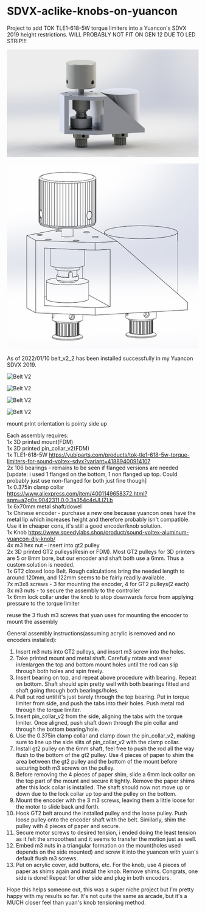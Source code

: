 # SDVX-aclike-knobs-on-yuancon
Project to add TOK TLE1-618-5W torque limiters into a Yuancon's SDVX 2019 height restrictions.  WILL PROBABLY NOT FIT ON GEN 12 DUE TO LED STRIP!!!

![Belt V2](images/belt_v2-2_1.JPG)

![Belt V2](images/belt_v2-2_2.JPG)

As of 2022/01/10 belt_v2_2 has been installed successfully in my Yuancon SDVX 2019.

![Belt V2](images/belt_v2-2_3.JPG)

![Belt V2](images/belt_v2-2_4.JPG)

![Belt V2](images/belt_v2-2_5.jpg)

![Belt V2](images/belt_v2-2_6.JPG)

mount print orientation is pointy side up

Each assembly requires:  
1x 3D printed mount(FDM)  
1x 3D printed pin_collar_v2(FDM)  
1x TLE1-618-5W https://yubiparts.com/products/tok-tle1-618-5w-torque-limiters-for-sound-voltex-sdvx?variant=41889400914107  
2x 106 bearings - remains to be seen if flanged versions are needed   [update: i used 1 flanged on the bottom, 1 non flanged up top.  Could probably just use non-flanged for both just fine though]  
1x 0.375in clamp collar https://www.aliexpress.com/item/4001149658372.html?spm=a2g0s.9042311.0.0.3a354c4dJLlZLb  
1x 6x70mm metal shaft/dowel  
1x Chinese encoder - purchase a new one because yuancon ones have the metal lip which increases height and therefore probably isn't compatible.  Use it in cheaper cons, it's still a good encoder/knob solution.  
1x Knob https://www.speedylabs.shop/product/sound-voltex-aluminum-yuancon-diy-knob/  
4x m3 hex nut - insert into gt2 pulley  
2x 3D printed GT2 pulleys(Resin or FDM).  Most GT2 pulleys for 3D printers are 5 or 8mm bore, but our encoder and shaft both use a 6mm.  Thus a custom solution is needed.   
1x GT2 closed loop Belt.  Rough calculations bring the needed length to around 120mm, and 122mm seems to be fairly readily available.  
7x m3x8 screws - 3 for mounting the encoder, 4 for GT2 pulleys(2 each)  
3x m3 nuts - to secure the assembly to the controller  
1x 6mm lock collar under the knob to stop downwards force from applying pressure to the torque limiter  

reuse the 3 flush m3 screws that yuan uses for mounting the encoder to mount the assembly

General assembly instructions(assuming acrylic is removed and no encoders installed):  
1. Insert m3 nuts into GT2 pulleys, and insert m3 screw into the holes.  
2. Take printed mount and metal shaft.  Carefully rotate and wear in/enlargen the top and bottom mount holes until the rod can slip through both holes and spin freely.  
3. Insert bearing on top, and repeat above procedure with bearing.  Repeat on bottom.  Shaft should spin pretty well with both bearings fitted and shaft going through both bearings/holes.  
4. Pull out rod until it's just barely through the top bearing.  Put in torque limiter from side, and push the tabs into their holes.  Push metal rod through the torque limiter.  
5. Insert pin_collar_v2 from the side, aligning the tabs with the torque limiter.  Once aligned, push shaft down through the pin collar and through the bottom bearing/hole.  
6. Use the 0.375in clamp collar and clamp down the pin_collar_v2, making sure to line up the side slits of pin_collar_v2 with the clamp collar.  
7. Install gt2 pulley on the 6mm shaft, feel free to push the rod all the way flush to the bottom of the gt2 pulley.  Use 4 pieces of paper to shim the area between the gt2 pulley and the bottom of the mount before securing both m3 screws on the pulley.  
8. Before removing the 4 pieces of paper shim, slide a 6mm lock collar on the top part of the mount and secure it tightly.  Remove the paper shims after this lock collar is installed.  The shaft should now not move up or down due to the lock collar up top and the pulley on the bottom.  
9. Mount the encoder with the 3 m3 screws, leaving them a little loose for the motor to slide back and forth.  
10. Hook GT2 belt around the installed pulley and the loose pulley.  Push loose pulley onto the encoder shaft with the belt.  Similarly, shim the pulley with 4 pieces of paper and secure.  
11. Secure motor screws to desired tension, i ended doing the least tension as it felt the smooothest and it seems to transfer the motion just as well.  
12. Embed m3 nuts in a triangular formation on the mount(holes used depends on the side mounted) and screw it into the yuancon with yuan's default flush m3 screws.  
13. Put on acrylic cover, add buttons, etc.  For the knob, use 4 pieces of paper as shims again and install the knob.  Remove shims.  Congrats, one side is done!  Repeat for other side and plug in both encoders. 

Hope this helps someone out, this was a super niche project but I'm pretty happy with my results so far.  It's not quite the same as arcade, but it's a MUCH closer feel than yuan's knob tensioning method.
